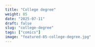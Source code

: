 ```yaml
---
title: "College degree"
weight: 85
date: "2025-07-11"
draft: false
slug: "college-degree"
tags: ["comics"]
image: "featured-85-college-degree.jpg"
---
```


